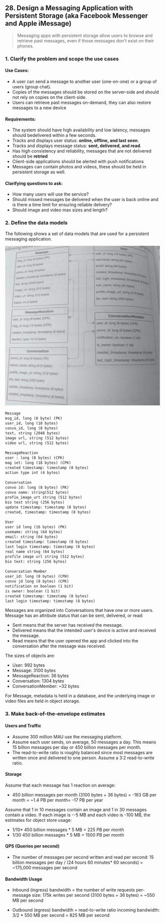 ## 28. Design a Messaging Application with Persistent Storage (aka Facebook Messenger and Apple iMessage)

> Messaging apps with persistent storage allow users to browse and retrieve past messages, 
> even if those messages don't exist on their phones. 

### 1. Clarify the problem and scope the use cases

#### Use Cases:
* A user can send a message to another user (one-on-one) or a group of users (group chat).
* Copies of the messages should be stored on the server-side and should not rely on copies on the client-side.
* Users can retrieve past messages on-demand, they can also restore messages to a new device

#### Requirements:
* The system should have high availability and low latency, messages should bedelivered within a few seconds.
* Tracks and displays user status: **online, offline, and last seen**.
* Tracks and displays message status: **sent, delivered, and read**.
* Has high consistency and reliability, messages that are not delivered should be **retried**
* Client-side applications should be alerted with push notifications
* Messages can contain photos and videos, these should be held in persistent storage as well.

#### Clarifying questions to ask:
* How many users will use the service?
* Should missed messages be delivered when the user is back online and is there a time limit for ensuring reliable delivery?
* Should image and video max sizes and length?

### 2. Define the data models
The following shows a set of data models that are used for a persistent messaging application.

![](imgs/0070.jpg)

```
Message
msg_id, long (8 byte) (PK)
user_id, long (18 bytes)
convo_id, long (8 bytes)
text, string (2048 bytes)
image url, string (512 bytes)
video url, string (512 bytes)

MessageReaction
user : long (8 bytes) (CPK)
mag iet: long (18 bytes) (CPK)
created timestamp: timestamp (8 bytes)
action type int (4 bytes)

Conversation
convo id: long (8 bytes) (PK)
convo name: string(512 bytes)
profie_image_urt string (512 bytes)
bio text string (256 bytes)
update timestamp: timestamp (8 bytes)
created, timestamp: timestamp (8 bytes)

User
user id long (16 bytes) (PK)
usemame: string (64 bytes)
email: string (64 bytes)
created timestamp: timestamp (8 bytes)
last login timestamp: timestamp (8 bytes)
real name string (64 bytes)
profile image url string (512 bytes)
bio text: string (256 bytes)

Conversation Member
user_id: long (8 bytes) (CPH)
convo jd long (8 bytes) (CPK)
notification on boolean (1 bit)
is owner: boolean (1 bit)
created timestamp: timestamp (8 bytes)
last login timestamp: timestamp (8 bytes)
```

Messages are organized into Conversations that have one or more users. Message has
an attribute status that can be sent, delivered, or read:

* Sent means that the server has received the message.
* Delivered means that the intended user's device is active and received the message.
* Read means that the user opened the app and clicked into the conversation
  after the message was received.

The sizes of objects are:
* User: 992 bytes
* Message: 3100 bytes
* MessageReaction: 36 bytes
* Conversation: 1304 bytes
* ConversationMember: ~32 bytes

For Message, metadata is held in a database,
and the underlying image or video files are held in object storage.

### 3. Make back-of-the-envelope estimates

#### Users and Traffic
* Assume 300 million MAU use the messaging platform.
* Assume each user sends, on average, 50 messages a day. This means 15 billion
  messages per day or 450 billion messages per month.
* The read-to-write ratio is roughly balanced since most messages are written once and
  delivered to one person. Assume a 3:2 read-to-write ratio.

#### Storage

Assume that each message has 1 reaction on average:
* 450 billion messages per month (3100 bytes + 36 bytes) = -163 GB per month
  = ~1.4 PB per month= -17 PB per year

Assume that 1 in 10 messages contain an image and 1 in 30 messages contain a video. If each image is --5 MB and each video is -100 MB, the estimates for object store usage:
* 1/10* 450 billion messages * 5 MB = 225 PB per month
* 1/30 450 billion messages * 5 MB = 1500 PB per month

#### QPS (Queries per second)
* The number of messages per second written and read per second:
15 billion messages per day / (24 hours 60 minutes* 60 seconds)
 = ~175,000 messages per second

#### Bandwidth Usage
* Inbound (ingress) bandwidth = the number of write requests per-message size:
  175k writes per second (3100 bytes + 36 bytes)
  = ~550 MB per second

* Outbound (egress) bandwidth = read-to-write ratio incoming bandwidth:
  3/2 * 550 MB per second
  = 825 MB per second
